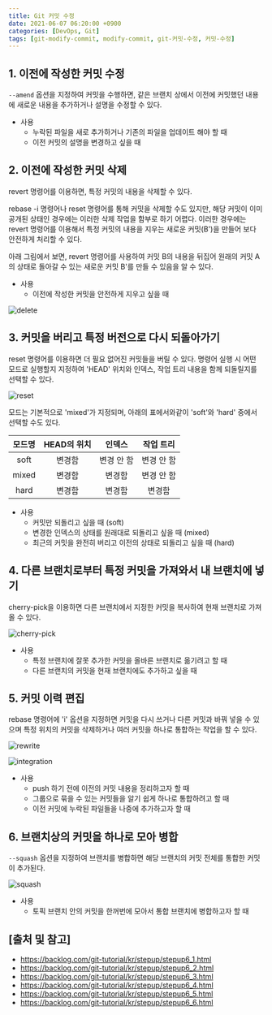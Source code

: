 ```yaml
---
title: Git 커밋 수정
date: 2021-06-07 06:20:00 +0900
categories: [DevOps, Git]
tags: [git-modify-commit, modify-commit, git-커밋-수정, 커밋-수정]
---
```


## 1. 이전에 작성한 커밋 수정
```--amend``` 옵션을 지정하여 커밋을 수행하면, 같은 브랜치 상에서 이전에 커밋했던 내용에 새로운 내용을 추가하거나 설명을 수정할 수 있다.

* 사용
  - 누락된 파일을 새로 추가하거나 기존의 파일을 업데이트 해야 할 때
  - 이전 커밋의 설명을 변경하고 싶을 때

## 2. 이전에 작성한 커밋 삭제
revert 명령어를 이용하면, 특정 커밋의 내용을 삭제할 수 있다.

rebase -i 명령어나 reset 명령어를 통해 커밋을 삭제할 수도 있지만, 해당 커밋이 이미 공개된 상태인 경우에는 이러한 삭제 작업을 함부로 하기 어렵다. 이러한 경우에는 revert 명령어를 이용해서 특정 커밋의 내용을 지우는 새로운 커밋(B')을 만들어 보다 안전하게 처리할 수 있다.

아래 그림에서 보면, revert 명령어를 사용하여 커밋 B의 내용을 뒤집어 원래의 커밋 A의 상태로 돌아갈 수 있는 새로운 커밋 B'를 만들 수 있음을 알 수 있다.

* 사용
  - 이전에 작성한 커밋을 안전하게 지우고 싶을 때

![delete](/assets/img/2021-06-07-git-modify-commit/delete.png)

## 3. 커밋을 버리고 특정 버전으로 다시 되돌아가기
reset 명령어를 이용하면 더 필요 없어진 커밋들을 버릴 수 있다. 명령어 실행 시 어떤 모드로 실행할지 지정하여 'HEAD' 위치와 인덱스, 작업 트리 내용을 함께 되돌릴지를 선택할 수 있다.

![reset](/assets/img/2021-06-07-git-modify-commit/reset.png)

모드는 기본적으로 'mixed'가 지정되며, 아래의 표에서와같이 'soft'와 'hard' 중에서 선택할 수도 있다.

| 모드명 | HEAD의 위치 | 인덱스 | 작업 트리 |
|:---:|:---:|:---:|:---:|
| soft | 변경함 | 변경 안 함 | 변경 안 함 |
| mixed | 변경함 | 변경함 | 변경 안 함 |
| hard | 변경함 | 변경함 | 변경함 |

* 사용
  - 커밋만 되돌리고 싶을 때 (soft)
  - 변경한 인덱스의 상태를 원래대로 되돌리고 싶을 때 (mixed)
  - 최근의 커밋을 완전히 버리고 이전의 상태로 되돌리고 싶을 때 (hard)

## 4. 다른 브랜치로부터 특정 커밋을 가져와서 내 브랜치에 넣기
cherry-pick을 이용하면 다른 브랜치에서 지정한 커밋을 복사하여 현재 브랜치로 가져올 수 있다.

![cherry-pick](/assets/img/2021-06-07-git-modify-commit/cherry-pick.png)

* 사용
  - 특정 브랜치에 잘못 추가한 커밋을 올바른 브랜치로 옮기려고 할 때
  - 다른 브랜치의 커밋을 현재 브랜치에도 추가하고 싶을 때

## 5. 커밋 이력 편집
rebase 명령어에 'i' 옵션을 지정하면 커밋을 다시 쓰거나 다른 커밋과 바꿔 넣을 수 있으며 특정 위치의 커밋을 삭제하거나 여러 커밋을 하나로 통합하는 작업을 할 수 있다.

![rewrite](/assets/img/2021-06-07-git-modify-commit/rewrite.png)

![integration](/assets/img/2021-06-07-git-modify-commit/integration.png)

* 사용
  - push 하기 전에 이전의 커밋 내용을 정리하고자 할 때
  - 그룹으로 묶을 수 있는 커밋들을 알기 쉽게 하나로 통합하려고 할 때
  - 이전 커밋에 누락된 파일들을 나중에 추가하고자 할 때

## 6. 브랜치상의 커밋을 하나로 모아 병합
```--squash``` 옵션을 지정하여 브랜치를 병합하면 해당 브랜치의 커밋 전체를 통합한 커밋이 추가된다.

![squash](/assets/img/2021-06-07-git-modify-commit/squash.png)

* 사용
  - 토픽 브랜치 안의 커밋을 한꺼번에 모아서 통합 브랜치에 병합하고자 할 때

## [출처 및 참고]
* <https://backlog.com/git-tutorial/kr/stepup/stepup6_1.html>
* <https://backlog.com/git-tutorial/kr/stepup/stepup6_2.html>
* <https://backlog.com/git-tutorial/kr/stepup/stepup6_3.html>
* <https://backlog.com/git-tutorial/kr/stepup/stepup6_4.html>
* <https://backlog.com/git-tutorial/kr/stepup/stepup6_5.html>
* <https://backlog.com/git-tutorial/kr/stepup/stepup6_6.html>
